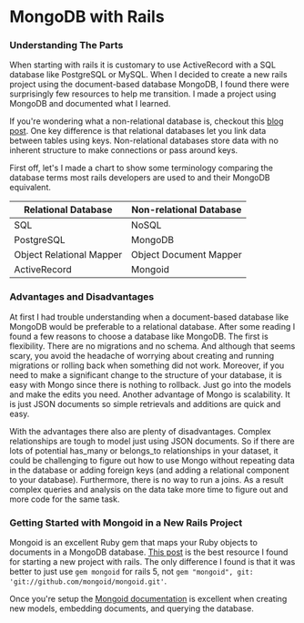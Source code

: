 # MongoDB with Rails

### Understanding The Parts

When starting with rails it is customary to use ActiveRecord with a SQL database like PostgreSQL or MySQL. When I decided to create a new rails project using the document-based database MongoDB, I found there were surprisingly few resources to help me transition. I made a project using MongoDB and documented what I learned.

If you're wondering what a non-relational database is, checkout this [blog post](https://www.pluralsight.com/blog/software-development/relational-non-relational-databases). One key difference is that relational databases let you link data between tables using keys. Non-relational databases store data with no inherent structure to make connections or pass around keys.

First off, let's I made a chart to show some terminology comparing the database terms most rails developers are used to and their MongoDB equivalent.

Relational Database | Non-relational Database
--- | ----
SQL | NoSQL
PostgreSQL | MongoDB
Object Relational Mapper | Object Document Mapper
ActiveRecord | Mongoid


### Advantages and Disadvantages

At first I had trouble understanding when a document-based database like MongoDB would be preferable to a relational database. After some reading I found a few reasons to choose a database like MongoDB. The first is flexibility. There are no migrations and no schema. And although that seems scary, you avoid the headache of worrying about creating and running migrations or rolling back when something did not work. Moreover, if you need to make a significant change to the structure of your database, it is easy with Mongo since there is nothing to rollback. Just go into the models and make the edits you need. Another advantage of Mongo is scalability. It is just JSON documents so simple retrievals and additions are quick and easy. 

With the advantages there also are plenty of disadvantages. Complex relationships are tough to model just using JSON documents. So if there are lots of potential has_many or belongs_to relationships in your dataset, it could be challenging to figure out how to use Mongo without repeating data in the database or adding foreign keys (and adding a relational component to your database). Furthermore, there is no way to run a joins. As a result complex queries and analysis on the data take more time to figure out and more code for the same task.


### Getting Started with Mongoid in a New Rails Project

Mongoid is an excellent Ruby gem that maps your Ruby objects to documents in a MongoDB database. [This post](http://kerrizor.com/blog/2014/04/02/quick-intro-to-mongodb-in-rails) is the best resource I found for starting a new project with rails. The only difference I found is that it was better to just use `gem mongoid` for rails 5, not `gem "mongoid", git: 'git://github.com/mongoid/mongoid.git'`.

Once you're setup the [Mongoid documentation](https://docs.mongodb.com/ruby-driver/master/mongoid/) is excellent when creating new models, embedding documents, and querying the database. 



